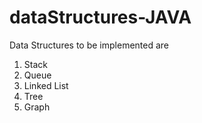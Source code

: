 # dataStructures-JAVA

Data Structures to be implemented are 

1. Stack
2. Queue 
3. Linked List 
4. Tree
5. Graph
